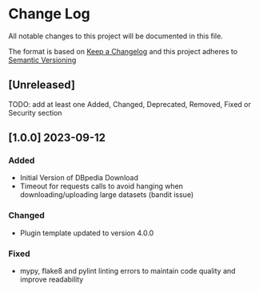 # Change Log

All notable changes to this project will be documented in this file.

The format is based on [Keep a Changelog](http://keepachangelog.com/) and this project adheres to [Semantic Versioning](https://semver.org/)

## [Unreleased]

TODO: add at least one Added, Changed, Deprecated, Removed, Fixed or Security section

## [1.0.0] 2023-09-12

### Added

- Initial Version of DBpedia Download
- Timeout for requests calls to avoid hanging when downloading/uploading large datasets (bandit issue)

### Changed

- Plugin template updated to version 4.0.0

### Fixed

- mypy, flake8 and pylint linting errors to maintain code quality and improve readability
